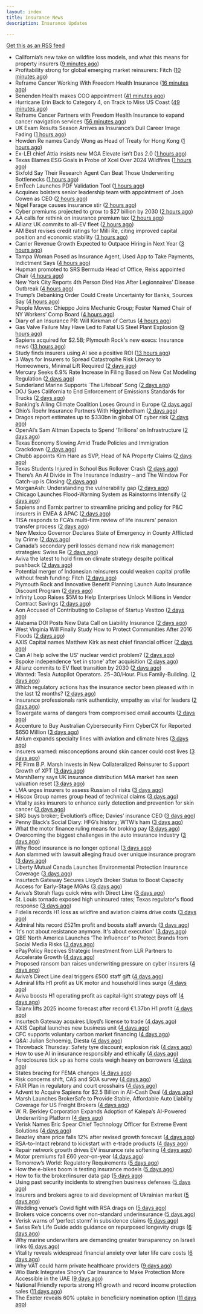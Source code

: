 ```yaml
---
layout: index
title: Insurance News
description: Insurance Updates

---
```


[Get this as an RSS feed](/insurance.rss)

<!-- news_marker starts -->
- California’s new take on wildfire loss models, and what this means for property insurers ([9 minutes ago](https://www.insurancejournal.com/blogs/cotality/2025/08/18/835958.htm))
- Profitability strong for global emerging market reinsurers: Fitch ([10 minutes ago](https://www.reinsurancene.ws/profitability-strong-for-global-emerging-market-reinsurers-fitch/))
- Reframe Cancer Working With Freedom Health Insurance ([16 minutes ago](https://insurance-edge.net/2025/08/18/reframe-cancer-working-with-freedom-health-insurance/))
- Benenden Health makes COO appointment ([41 minutes ago](https://ifamagazine.com/benenden-health-makes-coo-appointment/))
- Hurricane Erin Back to Category 4, on Track to Miss US Coast ([49 minutes ago](https://www.insurancejournal.com/news/international/2025/08/18/836001.htm))
- Reframe Cancer Partners with Freedom Health Insurance to expand cancer navigation services ([56 minutes ago](https://ifamagazine.com/reframe-cancer-partners-with-freedom-health-insurance-to-expand-cancer-navigation-services/))
- UK Exam Results Season Arrives as Insurance’s Dull Career Image Fading ([1 hours ago](https://insurance-edge.net/2025/08/18/uk-exam-results-season-arrives-as-insurances-dull-career-image-fading/))
- Howden Re names Candy Wong as Head of Treaty for Hong Kong ([1 hours ago](https://www.reinsurancene.ws/howden-re-names-candy-wong-as-head-of-treaty-for-hong-kong/))
- Ex-LEI chief Attia insists new MGA Elevate isn’t Das 2.0 ([1 hours ago](https://www.postonline.co.uk/personal/7958900/ex-lei-chief-attia-insists-new-mga-elevate-isn%E2%80%99t-das-20))
- Texas Blames ESG Goals in Probe of Xcel Over 2024 Wildfires ([1 hours ago](https://www.insurancejournal.com/news/southcentral/2025/08/18/835994.htm))
- Sixfold Say Their Research Agent Can Beat Those Underwriting Bottlenecks ([1 hours ago](https://insurance-edge.net/2025/08/18/sixfold-say-their-research-agent-can-beat-those-underwriting-bottlenecks/))
- EmTech Launches PDF Validation Tool ([1 hours ago](https://insurance-edge.net/2025/08/18/emtech-launches-pdf-validation-tool/))
- Acquinex bolsters senior leadership team with appointment of Josh Cowen as CEO ([2 hours ago](https://www.reinsurancene.ws/acquinex-bolsters-senior-leadership-team-with-appointment-of-josh-cowen-as-ceo/))
- Nigel Farage causes insurance stir ([2 hours ago](https://www.insurancebusinessmag.com/uk/news/travel/nigel-farage-causes-insurance-stir-546455.aspx))
- Cyber premiums projected to grow to $27 billion by 2030 ([2 hours ago](https://www.insurancebusinessmag.com/uk/news/cyber/cyber-premiums-projected-to-grow-to-27-billion-by-2030-546449.aspx))
- AA calls for rethink on insurance premium tax ([2 hours ago](https://www.insurancebusinessmag.com/uk/news/auto-motor/aa-calls-for-rethink-on-insurance-premium-tax-546448.aspx))
- Allianz UK commits to all-EV fleet ([2 hours ago](https://www.insurancebusinessmag.com/uk/news/auto-motor/allianz-uk-commits-to-allev-fleet-546447.aspx))
- AM Best revises credit ratings for Milli Re, citing improved capital position and economic stability ([3 hours ago](https://www.reinsurancene.ws/am-best-revises-credit-ratings-for-milli-re-citing-improved-capital-position-and-economic-stability/))
- Carrier Revenue Growth Expected to Outpace Hiring in Next Year ([3 hours ago](https://www.insurancejournal.com/news/national/2025/08/18/835619.htm))
- Tampa Woman Posed as Insurance Agent, Used App to Take Payments, Indictment Says ([4 hours ago](https://www.insurancejournal.com/news/southeast/2025/08/18/835972.htm))
- Hupman promoted to SRS Bermuda Head of Office, Reiss appointed Chair ([4 hours ago](https://www.reinsurancene.ws/hupman-promoted-to-srs-bermuda-head-of-office-reiss-appointed-chair/))
- New York City Reports 4th Person Died Has After Legionnaires’ Disease Outbreak ([4 hours ago](https://www.insurancejournal.com/news/east/2025/08/18/835983.htm))
- Trump’s Debanking Order Could Create Uncertainty for Banks, Sources Say ([4 hours ago](https://www.insurancejournal.com/news/national/2025/08/18/835988.htm))
- People Moves: Chieppo Joins Mechanic Group; Foster Named Chair of NY Workers’ Comp Board ([4 hours ago](https://www.insurancejournal.com/news/east/2025/08/18/835627.htm))
- Diary of an Insurance PR: Will Kirkman of Certus ([4 hours ago](https://www.postonline.co.uk/people/7958006/diary-of-an-insurance-pr-will-kirkman-of-certus))
- Gas Valve Failure May Have Led to Fatal US Steel Plant Explosion ([9 hours ago](https://www.insurancejournal.com/news/east/2025/08/17/835978.htm))
- Sapiens acquired for $2.5B; Plymouth Rock's new execs: Insurance news ([13 hours ago](https://www.dig-in.com/news/sapiens-acquired-2-5b-plymouth-rock-executive-news))
- Study finds insurers using AI see a positive ROI ([13 hours ago](https://www.dig-in.com/news/insurers-using-ai-see-a-positive-roi))
- 3 Ways for Insurers to Spread Catastrophe Risk Literacy to Homeowners, Minimal Lift Required ([2 days ago](https://www.insurancejournal.com/blogs/cotality/2025/08/15/834517.htm))
- Mercury Seeks 6.9% Rate Increase in Filing Based on New Cat Modeling Regulation ([2 days ago](https://www.insurancejournal.com/news/west/2025/08/15/835953.htm))
- Sunderland Marine Supports `The Lifeboat’ Song ([2 days ago](https://insurance-edge.net/2025/08/15/sunderland-marine-supports-the-lifeboat-song/))
- DOJ Sues California to End Enforcement of Emissions Standards for Trucks ([2 days ago](https://www.insurancejournal.com/news/west/2025/08/15/835948.htm))
- Banking’s Ailing Climate Coalition Loses Ground in Europe ([2 days ago](https://www.insurancejournal.com/news/international/2025/08/15/835887.htm))
- Ohio’s Roehr Insurance Partners With Higginbotham ([2 days ago](https://www.insurancejournal.com/news/midwest/2025/08/15/835931.htm))
- Dragos report estimates up to $330bn in global OT cyber risk ([2 days ago](https://www.reinsurancene.ws/dragos-report-estimates-up-to-330bn-in-global-ot-cyber-risk/))
- OpenAI’s Sam Altman Expects to Spend ‘Trillions’ on Infrastructure ([2 days ago](https://www.insurancejournal.com/news/national/2025/08/15/835934.htm))
- Texas Economy Slowing Amid Trade Policies and Immigration Crackdown ([2 days ago](https://www.insurancejournal.com/news/southcentral/2025/08/15/835928.htm))
- Chubb appoints Kim Hare as SVP, Head of NA Property Claims ([2 days ago](https://www.reinsurancene.ws/chubb-appoints-kim-hare-as-svp-head-of-na-property-claims/))
- Texas Students Injured in School Bus Rollover Crash ([2 days ago](https://www.insurancejournal.com/news/southcentral/2025/08/15/835925.htm))
- There’s An AI Divide in The Insurance Industry – and The Window For Catch-up is Closing ([2 days ago](https://insurance-edge.net/2025/08/15/theres-an-ai-divide-in-the-insurance-industry-and-the-window-for-catch-up-is-closing/))
- MorganAsh: Understanding the vulnerability gap ([2 days ago](https://ifamagazine.com/morganash-understanding-the-vulnerability-gap/))
- Chicago Launches Flood-Warning System as Rainstorms Intensify ([2 days ago](https://www.insurancejournal.com/news/midwest/2025/08/15/835921.htm))
- Sapiens and Earnix partner to streamline pricing and policy for P&C insurers in EMEA & APAC ([2 days ago](https://www.reinsurancene.ws/sapiens-and-earnix-partner-to-streamline-pricing-and-policy-for-pc-insurers-in-emea-apac/))
- TISA responds to FCA’s multi-firm review of life insurers’ pension transfer process ([2 days ago](https://ifamagazine.com/tisa-responds-to-fcas-multi-firm-review-of-life-insurers-pension-transfer-process/))
- New Mexico Governor Declares State of Emergency in County Afflicted by Crime ([2 days ago](https://www.insurancejournal.com/news/west/2025/08/15/835916.htm))
- Canada’s secondary peril losses demand new risk management strategies: Swiss Re ([2 days ago](https://www.reinsurancene.ws/canadas-secondary-peril-losses-demand-new-risk-management-strategies-swiss-re/))
- Aviva the latest to hold firm on climate strategy despite political pushback ([2 days ago](https://www.insurancebusinessmag.com/uk/news/breaking-news/aviva-the-latest-to-hold-firm-on-climate-strategy-despite-political-pushback-546377.aspx))
- Potential merger of Indonesian reinsurers could weaken capital profile without fresh funding: Fitch ([2 days ago](https://www.reinsurancene.ws/potential-merger-of-indonesian-reinsurers-could-weaken-capital-profile-without-fresh-funding-fitch/))
- Plymouth Rock and Innovative Benefit Planning Launch Auto Insurance Discount Program ([2 days ago](https://www.insurtechinsights.com/plymouth-rock-and-innovative-benefit-planning-launch-auto-insurance-discount-program/))
- Infinity Loop Raises $5M to Help Enterprises Unlock Millions in Vendor Contract Savings ([2 days ago](https://www.insurtechinsights.com/infinity-loop-raises-5m-to-help-enterprises-unlock-millions-in-vendor-contract-savings/))
- Aon Accused of Contributing to Collapse of Startup Vesttoo ([2 days ago](https://www.insurancejournal.com/news/national/2025/08/15/835909.htm))
- Alabama DOI Posts New Data Call on Liability Insurance ([2 days ago](https://www.insurancejournal.com/news/southeast/2025/08/15/835907.htm))
- West Virginia Will Finally Study How to Protect Communities After 2016 Floods ([2 days ago](https://www.insurancejournal.com/news/southeast/2025/08/15/835902.htm))
- AXIS Capital names Matthew Kirk as next chief financial officer ([2 days ago](https://www.insurancebusinessmag.com/uk/news/breaking-news/axis-capital-names-matthew-kirk-as-next-chief-financial-officer-546344.aspx))
- Can AI help solve the US' nuclear verdict problem? ([2 days ago](https://www.insurancebusinessmag.com/uk/news/breaking-news/can-ai-help-solve-the-us-nuclear-verdict-problem-546336.aspx))
- Bspoke independence ‘set in stone’ after acquisition ([2 days ago](https://www.postonline.co.uk/news/7958876/bspoke-independence-%E2%80%98set-in-stone%E2%80%99-after-acquisition))
- Allianz commits to EV fleet transition by 2030 ([2 days ago](https://www.postonline.co.uk/news/7958899/allianz-commits-to-ev-fleet-transition-by-2030))
- Wanted: Tesla Autopilot Operators. $25-$30/Hour. Plus Family-Building. ([2 days ago](https://www.insurancejournal.com/news/east/2025/08/15/835827.htm))
- Which regulatory actions has the insurance sector been pleased with in the last 12 months? ([2 days ago](https://www.insurancebusinessmag.com/uk/tv/which-regulatory-actions-has-the-insurance-sector-been-pleased-with-in-the-last-12-months-546325.aspx))
- Insurance professionals rank authenticity, empathy as vital for leaders ([2 days ago](https://www.insurancebusinessmag.com/uk/news/diversity-inclusion/insurance-professionals-rank-authenticity-empathy-as-vital-for-leaders-546318.aspx))
- Towergate warns of dangers from compromised email accounts ([2 days ago](https://www.insurancebusinessmag.com/uk/news/cyber/towergate-warns-of-dangers-from-compromised-email-accounts-546311.aspx))
- Accenture to Buy Australian Cybersecurity Firm CyberCX for Reported $650 Million ([3 days ago](https://www.insurancejournal.com/news/international/2025/08/15/835890.htm))
- Atrium expands specialty lines with aviation and climate hires ([3 days ago](https://www.insurancebusinessmag.com/uk/news/breaking-news/atrium-expands-specialty-lines-with-aviation-and-climate-hires-546309.aspx))
- Insurers warned: misconceptions around skin cancer could cost lives ([3 days ago](https://ifamagazine.com/insurers-warned-misconceptions-around-skin-cancer-could-cost-lives/))
- PE Firm B.P. Marsh Invests in New Collateralized Reinsurer to Support Growth of XPT ([3 days ago](https://www.insurancejournal.com/news/international/2025/08/15/835825.htm))
- MarshBerry says UK insurance distribution M&A market has seen valuation reset ([3 days ago](https://www.insurancebusinessmag.com/uk/news/breaking-news/marshberry-says-uk-insurance-distribution-manda-market-has-seen-valuation-reset-546281.aspx))
- LMA urges insurers to assess Russian oil risks ([3 days ago](https://www.insurancebusinessmag.com/uk/news/breaking-news/lma-urges-insurers-to-assess-russian-oil-risks-546280.aspx))
- Hiscox Group names group head of technical claims ([3 days ago](https://www.insurancebusinessmag.com/uk/news/claims/hiscox-group-names-group-head-of-technical-claims-546279.aspx))
- Vitality asks insurers to enhance early detection and prevention for skin cancer ([3 days ago](https://www.insurancebusinessmag.com/uk/news/life-insurance/vitality-asks-insurers-to-enhance-early-detection-and-prevention-for-skin-cancer-546276.aspx))
- SRG buys broker; Evolution’s office; Davies’ insurance CEO ([3 days ago](https://www.postonline.co.uk/news/7958889/srg-buys-broker-evolution%E2%80%99s-office-davies%E2%80%99-insurance-ceo))
- Penny Black’s Social Diary: HFG’s history; WTW’s ham ([3 days ago](https://www.postonline.co.uk/people/7958127/penny-black%E2%80%99s-social-diary-hfg%E2%80%99s-history-wtw%E2%80%99s-ham))
- What the motor finance ruling means for broking pay ([3 days ago](https://www.postonline.co.uk/regulation/7958313/what-the-motor-finance-ruling-means-for-broking-pay))
- Overcoming the biggest challenges in the auto insurance industry ([3 days ago](https://www.dig-in.com/opinion/challenges-in-the-auto-insurance-industry))
- Why flood insurance is no longer optional ([3 days ago](https://www.dig-in.com/opinion/why-flood-insurance-is-no-longer-optional))
- Aon slammed with lawsuit alleging fraud over unique insurance program ([3 days ago](https://www.insurancebusinessmag.com/uk/news/breaking-news/aon-slammed-with-lawsuit-alleging-fraud-over-unique-insurance-program-546328.aspx))
- Liberty Mutual Canada Launches Environmental Protection Insurance Coverage ([3 days ago](https://www.insurtechinsights.com/liberty-mutual-canada-launches-environmental-protection-insurance-coverage/))
- Insurtech Gateway Secures Lloyd’s Broker Status to Boost Capacity Access for Early-Stage MGAs ([3 days ago](https://www.insurtechinsights.com/insurtech-gateway-secures-lloyds-broker-status-to-boost-capacity-access-for-early-stage-mgas/))
- Aviva’s Storah flags quick wins with Direct Line ([3 days ago](https://www.postonline.co.uk/personal/7958895/aviva%E2%80%99s-storah-flags-quick-wins-with-direct-line))
- St. Louis tornado exposed high uninsured rates; Texas regulator's flood response ([3 days ago](https://www.dig-in.com/news/st-louis-tornado-shows-underinsurance-texas-flood-response))
- Fidelis records H1 loss as wildfire and aviation claims drive costs ([3 days ago](https://www.insurancebusinessmag.com/uk/news/breaking-news/fidelis-records-h1-loss-as-wildfire-and-aviation-claims-drive-costs-546175.aspx))
- Admiral hits record £521m profit and boosts staff awards ([3 days ago](https://www.postonline.co.uk/personal/7958891/admiral-hits-record-%C2%A3521m-profit-and-boosts-staff-awards))
- 'It's not about resistance anymore. It's about execution' ([3 days ago](https://www.insurancebusinessmag.com/uk/news/technology/its-not-about-resistance-anymore--its-about-execution-544054.aspx))
- QBE North America Launches ‘The Influencer’ to Protect Brands from Social Media Risks ([3 days ago](https://www.insurtechinsights.com/qbe-north-america-launches-the-influencer-to-protect-brands-from-social-media-risks/))
- ePayPolicy Receives Strategic Investment from LLR Partners to Accelerate Growth ([4 days ago](https://www.insurtechinsights.com/epaypolicy-receives-strategic-investment-from-llr-partners-to-accelerate-growth/))
- Proposed ransom ban raises underwriting pressure on cyber insurers ([4 days ago](https://www.insurancebusinessmag.com/uk/news/cyber/proposed-ransom-ban-raises-underwriting-pressure-on-cyber-insurers-546158.aspx))
- Aviva’s Direct Line deal triggers £500 staff gift ([4 days ago](https://www.postonline.co.uk/personal/7958890/aviva%E2%80%99s-direct-line-deal-triggers-%C2%A3500-staff-gift))
- Admiral lifts H1 profit as UK motor and household lines surge ([4 days ago](https://www.insurancebusinessmag.com/uk/news/breaking-news/admiral-lifts-h1-profit-as-uk-motor-and-household-lines-surge-546151.aspx))
- Aviva boosts H1 operating profit as capital-light strategy pays off ([4 days ago](https://www.insurancebusinessmag.com/uk/news/breaking-news/aviva-boosts-h1-operating-profit-as-capitallight-strategy-pays-off-546124.aspx))
- Talanx lifts 2025 income forecast after record €1.37bn H1 profit ([4 days ago](https://www.insurancebusinessmag.com/uk/news/breaking-news/talanx-lifts-2025-income-forecast-after-record-1-37bn-h1-profit-546144.aspx))
- Insurtech Gateway acquires Lloyd’s license to trade ([4 days ago](https://www.insurancebusinessmag.com/uk/news/breaking-news/insurtech-gateway-acquires-lloyds-license-to-trade-546140.aspx))
- AXIS Capital launches new business unit ([4 days ago](https://www.insurancebusinessmag.com/uk/news/breaking-news/axis-capital-launches-new-business-unit-546134.aspx))
- CFC supports voluntary carbon market financing ([4 days ago](https://www.insurancebusinessmag.com/uk/news/breaking-news/cfc-supports-voluntary-carbon-market-financing-546128.aspx))
- Q&A: Julian Schoemig, Diesta ([4 days ago](https://www.postonline.co.uk/technology/7957973/qa-julian-schoemig-diesta))
- Throwback Thursday: Safety tyre discount; explosion risk ([4 days ago](https://www.postonline.co.uk/personal/7956761/throwback-thursday-safety-tyre-discount-explosion-risk))
- How to use AI in insurance responsibly and ethically ([4 days ago](https://www.postonline.co.uk/technology/7958869/how-to-use-ai-in-insurance-responsibly-and-ethically))
- Foreclosures tick up as home costs weigh heavy on borrowers ([4 days ago](https://www.dig-in.com/news/foreclosure-rates-rise-nationwide-report-finds))
- States bracing for FEMA changes ([4 days ago](https://www.dig-in.com/news/states-bracing-for-fema-changes))
- Risk concerns shift, CAS and SOA survey ([4 days ago](https://www.dig-in.com/news/risk-concerns-shift-cas-and-soa-survey))
- FAIR Plan in regulatory and court crosshairs ([4 days ago](https://www.dig-in.com/list/fair-plan-in-regulatory-and-court-crosshairs))
- Advent to Acquire Sapiens for $2.5 Billion in All-Cash Deal ([4 days ago](https://www.insurtechinsights.com/advent-to-acquire-sapiens-for-2-5-billion-in-all-cash-deal/))
- Marsh Launches BrokerSafe to Provide Stable, Affordable Auto Liability Coverage for US Freight Brokers ([4 days ago](https://www.insurtechinsights.com/marsh-launches-brokersafe-to-provide-stable-affordable-auto-liability-coverage-for-us-freight-brokers/))
- W. R. Berkley Corporation Expands Adoption of Kalepa’s AI-Powered Underwriting Platform ([4 days ago](https://www.insurtechinsights.com/w-r-berkley-corporation-expands-adoption-of-kalepas-ai-powered-underwriting-platform/))
- Verisk Names Eric Spear Chief Technology Officer for Extreme Event Solutions ([4 days ago](https://www.insurtechinsights.com/verisk-names-eric-spear-chief-technology-officer-for-extreme-event-solutions/))
- Beazley share price falls 12% after revised growth forecast ([4 days ago](https://www.postonline.co.uk/lloyd%E2%80%99slondon/7958887/beazley-share-price-falls-12-after-revised-growth-forecast))
- RSA-to-Intact rebrand to kickstart with e-trade products ([4 days ago](https://www.postonline.co.uk/commercial/7958882/rsa-to-intact-rebrand-to-kickstart-with-e-trade-products))
- Repair network growth drives EV insurance rate softening ([4 days ago](https://www.postonline.co.uk/personal/7958883/repair-network-growth-drives-ev-insurance-rate-softening))
- Motor premiums fall £60 year-on-year ([4 days ago](https://www.postonline.co.uk/personal/7958884/motor-premiums-fall-%C2%A360-year-on-year))
- Tomorrow’s World: Regulatory Requirements ([5 days ago](https://www.postonline.co.uk/regulation/7958154/tomorrow%E2%80%99s-world-regulatory-requirements))
- How the e-bikes boom is testing insurance models ([5 days ago](https://www.postonline.co.uk/personal/7958083/how-the-e-bikes-boom-is-testing-insurance-models))
- How to fix the broker/insurer data gap ([5 days ago](https://www.postonline.co.uk/technology/7958025/how-to-fix-the-brokerinsurer-data-gap))
- Using past security incidents to strengthen business defenses ([5 days ago](https://www.dig-in.com/opinion/using-past-cybersecurity-incidents-to-strengthen-business-defenses))
- Insurers and brokers agree to aid development of Ukrainian market ([5 days ago](https://www.postonline.co.uk/news/7958879/insurers-and-brokers-agree-to-aid-development-of-ukrainian-market))
- Wedding venue’s Covid fight with RSA drags on ([5 days ago](https://www.postonline.co.uk/commercial/7958873/wedding-venue%E2%80%99s-covid-fight-with-rsa-drags-on))
- Brokers voice concerns over non-standard underinsurance ([5 days ago](https://www.postonline.co.uk/broker/7958868/brokers-voice-concerns-over-non-standard-underinsurance))
- Verisk warns of ‘perfect storm’ in subsidence claims ([5 days ago](https://www.postonline.co.uk/news/7958874/verisk-warns-of-%E2%80%98perfect-storm%E2%80%99-in-subsidence-claims))
- Swiss Re’s Life Guide adds guidance on repurposed longevity drugs ([6 days ago](https://ifamagazine.com/swiss-res-life-guide-adds-guidance-on-repurposed-longevity-drugs/))
- Why marine underwriters are demanding greater transparency on Israeli links ([6 days ago](https://www.postonline.co.uk/lloyd%E2%80%99slondon/7958862/why-marine-underwriters-are-demanding-greater-transparency-on-israeli-links))
- Vitality reveals widespread financial anxiety over later life care costs ([6 days ago](https://ifamagazine.com/vitality-reveals-widespread-financial-anxiety-over-later-life-care-costs/))
- Why VAT could harm private healthcare providers ([9 days ago](https://ifamagazine.com/why-vat-could-harm-private-healthcare-providers/))
- Wio Bank Integrates Shory’s Car Insurance to Make Protection More Accessible in the UAE ([9 days ago](https://thefintechtimes.com/wio-bank-integrates-shorys-car-insurance-to-make-protection-more-accessible-in-the-uae/))
- National Friendly reports strong H1 growth and record income protection sales ([11 days ago](https://ifamagazine.com/national-friendly-reports-strong-h1-growth-and-record-income-protection-sales/))
- The Exeter reveals 60% uptake in beneficiary nomination option ([11 days ago](https://ifamagazine.com/the-exeter-reveals-60-uptake-in-beneficiary-nomination-option/))

<!-- news_marker ends -->